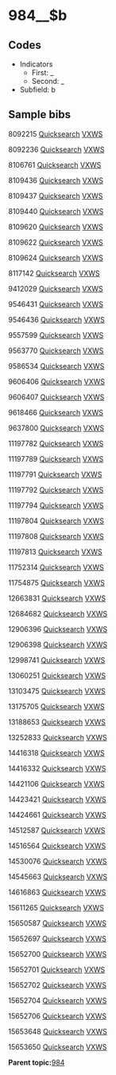 # 984\_\_$b

## Codes

-   Indicators
    -   First: \_
    -   Second: \_
-   Subfield: b

## Sample bibs

8092215 [Quicksearch](https://search.library.yale.edu/catalog/8092215) [VXWS](http://prodorbis.library.yale.edu:7014/vxws/GetHoldingsService?bibId=8092215)

8092236 [Quicksearch](https://search.library.yale.edu/catalog/8092236) [VXWS](http://prodorbis.library.yale.edu:7014/vxws/GetHoldingsService?bibId=8092236)

8106761 [Quicksearch](https://search.library.yale.edu/catalog/8106761) [VXWS](http://prodorbis.library.yale.edu:7014/vxws/GetHoldingsService?bibId=8106761)

8109436 [Quicksearch](https://search.library.yale.edu/catalog/8109436) [VXWS](http://prodorbis.library.yale.edu:7014/vxws/GetHoldingsService?bibId=8109436)

8109437 [Quicksearch](https://search.library.yale.edu/catalog/8109437) [VXWS](http://prodorbis.library.yale.edu:7014/vxws/GetHoldingsService?bibId=8109437)

8109440 [Quicksearch](https://search.library.yale.edu/catalog/8109440) [VXWS](http://prodorbis.library.yale.edu:7014/vxws/GetHoldingsService?bibId=8109440)

8109620 [Quicksearch](https://search.library.yale.edu/catalog/8109620) [VXWS](http://prodorbis.library.yale.edu:7014/vxws/GetHoldingsService?bibId=8109620)

8109622 [Quicksearch](https://search.library.yale.edu/catalog/8109622) [VXWS](http://prodorbis.library.yale.edu:7014/vxws/GetHoldingsService?bibId=8109622)

8109624 [Quicksearch](https://search.library.yale.edu/catalog/8109624) [VXWS](http://prodorbis.library.yale.edu:7014/vxws/GetHoldingsService?bibId=8109624)

8117142 [Quicksearch](https://search.library.yale.edu/catalog/8117142) [VXWS](http://prodorbis.library.yale.edu:7014/vxws/GetHoldingsService?bibId=8117142)

9412029 [Quicksearch](https://search.library.yale.edu/catalog/9412029) [VXWS](http://prodorbis.library.yale.edu:7014/vxws/GetHoldingsService?bibId=9412029)

9546431 [Quicksearch](https://search.library.yale.edu/catalog/9546431) [VXWS](http://prodorbis.library.yale.edu:7014/vxws/GetHoldingsService?bibId=9546431)

9546436 [Quicksearch](https://search.library.yale.edu/catalog/9546436) [VXWS](http://prodorbis.library.yale.edu:7014/vxws/GetHoldingsService?bibId=9546436)

9557599 [Quicksearch](https://search.library.yale.edu/catalog/9557599) [VXWS](http://prodorbis.library.yale.edu:7014/vxws/GetHoldingsService?bibId=9557599)

9563770 [Quicksearch](https://search.library.yale.edu/catalog/9563770) [VXWS](http://prodorbis.library.yale.edu:7014/vxws/GetHoldingsService?bibId=9563770)

9586534 [Quicksearch](https://search.library.yale.edu/catalog/9586534) [VXWS](http://prodorbis.library.yale.edu:7014/vxws/GetHoldingsService?bibId=9586534)

9606406 [Quicksearch](https://search.library.yale.edu/catalog/9606406) [VXWS](http://prodorbis.library.yale.edu:7014/vxws/GetHoldingsService?bibId=9606406)

9606407 [Quicksearch](https://search.library.yale.edu/catalog/9606407) [VXWS](http://prodorbis.library.yale.edu:7014/vxws/GetHoldingsService?bibId=9606407)

9618466 [Quicksearch](https://search.library.yale.edu/catalog/9618466) [VXWS](http://prodorbis.library.yale.edu:7014/vxws/GetHoldingsService?bibId=9618466)

9637800 [Quicksearch](https://search.library.yale.edu/catalog/9637800) [VXWS](http://prodorbis.library.yale.edu:7014/vxws/GetHoldingsService?bibId=9637800)

11197782 [Quicksearch](https://search.library.yale.edu/catalog/11197782) [VXWS](http://prodorbis.library.yale.edu:7014/vxws/GetHoldingsService?bibId=11197782)

11197789 [Quicksearch](https://search.library.yale.edu/catalog/11197789) [VXWS](http://prodorbis.library.yale.edu:7014/vxws/GetHoldingsService?bibId=11197789)

11197791 [Quicksearch](https://search.library.yale.edu/catalog/11197791) [VXWS](http://prodorbis.library.yale.edu:7014/vxws/GetHoldingsService?bibId=11197791)

11197792 [Quicksearch](https://search.library.yale.edu/catalog/11197792) [VXWS](http://prodorbis.library.yale.edu:7014/vxws/GetHoldingsService?bibId=11197792)

11197794 [Quicksearch](https://search.library.yale.edu/catalog/11197794) [VXWS](http://prodorbis.library.yale.edu:7014/vxws/GetHoldingsService?bibId=11197794)

11197804 [Quicksearch](https://search.library.yale.edu/catalog/11197804) [VXWS](http://prodorbis.library.yale.edu:7014/vxws/GetHoldingsService?bibId=11197804)

11197808 [Quicksearch](https://search.library.yale.edu/catalog/11197808) [VXWS](http://prodorbis.library.yale.edu:7014/vxws/GetHoldingsService?bibId=11197808)

11197813 [Quicksearch](https://search.library.yale.edu/catalog/11197813) [VXWS](http://prodorbis.library.yale.edu:7014/vxws/GetHoldingsService?bibId=11197813)

11752314 [Quicksearch](https://search.library.yale.edu/catalog/11752314) [VXWS](http://prodorbis.library.yale.edu:7014/vxws/GetHoldingsService?bibId=11752314)

11754875 [Quicksearch](https://search.library.yale.edu/catalog/11754875) [VXWS](http://prodorbis.library.yale.edu:7014/vxws/GetHoldingsService?bibId=11754875)

12663831 [Quicksearch](https://search.library.yale.edu/catalog/12663831) [VXWS](http://prodorbis.library.yale.edu:7014/vxws/GetHoldingsService?bibId=12663831)

12684682 [Quicksearch](https://search.library.yale.edu/catalog/12684682) [VXWS](http://prodorbis.library.yale.edu:7014/vxws/GetHoldingsService?bibId=12684682)

12906396 [Quicksearch](https://search.library.yale.edu/catalog/12906396) [VXWS](http://prodorbis.library.yale.edu:7014/vxws/GetHoldingsService?bibId=12906396)

12906398 [Quicksearch](https://search.library.yale.edu/catalog/12906398) [VXWS](http://prodorbis.library.yale.edu:7014/vxws/GetHoldingsService?bibId=12906398)

12998741 [Quicksearch](https://search.library.yale.edu/catalog/12998741) [VXWS](http://prodorbis.library.yale.edu:7014/vxws/GetHoldingsService?bibId=12998741)

13060251 [Quicksearch](https://search.library.yale.edu/catalog/13060251) [VXWS](http://prodorbis.library.yale.edu:7014/vxws/GetHoldingsService?bibId=13060251)

13103475 [Quicksearch](https://search.library.yale.edu/catalog/13103475) [VXWS](http://prodorbis.library.yale.edu:7014/vxws/GetHoldingsService?bibId=13103475)

13175705 [Quicksearch](https://search.library.yale.edu/catalog/13175705) [VXWS](http://prodorbis.library.yale.edu:7014/vxws/GetHoldingsService?bibId=13175705)

13188653 [Quicksearch](https://search.library.yale.edu/catalog/13188653) [VXWS](http://prodorbis.library.yale.edu:7014/vxws/GetHoldingsService?bibId=13188653)

13252833 [Quicksearch](https://search.library.yale.edu/catalog/13252833) [VXWS](http://prodorbis.library.yale.edu:7014/vxws/GetHoldingsService?bibId=13252833)

14416318 [Quicksearch](https://search.library.yale.edu/catalog/14416318) [VXWS](http://prodorbis.library.yale.edu:7014/vxws/GetHoldingsService?bibId=14416318)

14416332 [Quicksearch](https://search.library.yale.edu/catalog/14416332) [VXWS](http://prodorbis.library.yale.edu:7014/vxws/GetHoldingsService?bibId=14416332)

14421106 [Quicksearch](https://search.library.yale.edu/catalog/14421106) [VXWS](http://prodorbis.library.yale.edu:7014/vxws/GetHoldingsService?bibId=14421106)

14423421 [Quicksearch](https://search.library.yale.edu/catalog/14423421) [VXWS](http://prodorbis.library.yale.edu:7014/vxws/GetHoldingsService?bibId=14423421)

14424661 [Quicksearch](https://search.library.yale.edu/catalog/14424661) [VXWS](http://prodorbis.library.yale.edu:7014/vxws/GetHoldingsService?bibId=14424661)

14512587 [Quicksearch](https://search.library.yale.edu/catalog/14512587) [VXWS](http://prodorbis.library.yale.edu:7014/vxws/GetHoldingsService?bibId=14512587)

14516564 [Quicksearch](https://search.library.yale.edu/catalog/14516564) [VXWS](http://prodorbis.library.yale.edu:7014/vxws/GetHoldingsService?bibId=14516564)

14530076 [Quicksearch](https://search.library.yale.edu/catalog/14530076) [VXWS](http://prodorbis.library.yale.edu:7014/vxws/GetHoldingsService?bibId=14530076)

14545663 [Quicksearch](https://search.library.yale.edu/catalog/14545663) [VXWS](http://prodorbis.library.yale.edu:7014/vxws/GetHoldingsService?bibId=14545663)

14616863 [Quicksearch](https://search.library.yale.edu/catalog/14616863) [VXWS](http://prodorbis.library.yale.edu:7014/vxws/GetHoldingsService?bibId=14616863)

15611265 [Quicksearch](https://search.library.yale.edu/catalog/15611265) [VXWS](http://prodorbis.library.yale.edu:7014/vxws/GetHoldingsService?bibId=15611265)

15650587 [Quicksearch](https://search.library.yale.edu/catalog/15650587) [VXWS](http://prodorbis.library.yale.edu:7014/vxws/GetHoldingsService?bibId=15650587)

15652697 [Quicksearch](https://search.library.yale.edu/catalog/15652697) [VXWS](http://prodorbis.library.yale.edu:7014/vxws/GetHoldingsService?bibId=15652697)

15652700 [Quicksearch](https://search.library.yale.edu/catalog/15652700) [VXWS](http://prodorbis.library.yale.edu:7014/vxws/GetHoldingsService?bibId=15652700)

15652701 [Quicksearch](https://search.library.yale.edu/catalog/15652701) [VXWS](http://prodorbis.library.yale.edu:7014/vxws/GetHoldingsService?bibId=15652701)

15652702 [Quicksearch](https://search.library.yale.edu/catalog/15652702) [VXWS](http://prodorbis.library.yale.edu:7014/vxws/GetHoldingsService?bibId=15652702)

15652704 [Quicksearch](https://search.library.yale.edu/catalog/15652704) [VXWS](http://prodorbis.library.yale.edu:7014/vxws/GetHoldingsService?bibId=15652704)

15652706 [Quicksearch](https://search.library.yale.edu/catalog/15652706) [VXWS](http://prodorbis.library.yale.edu:7014/vxws/GetHoldingsService?bibId=15652706)

15653648 [Quicksearch](https://search.library.yale.edu/catalog/15653648) [VXWS](http://prodorbis.library.yale.edu:7014/vxws/GetHoldingsService?bibId=15653648)

15653650 [Quicksearch](https://search.library.yale.edu/catalog/15653650) [VXWS](http://prodorbis.library.yale.edu:7014/vxws/GetHoldingsService?bibId=15653650)

**Parent topic:**[984](../../tags/984/984.md)

